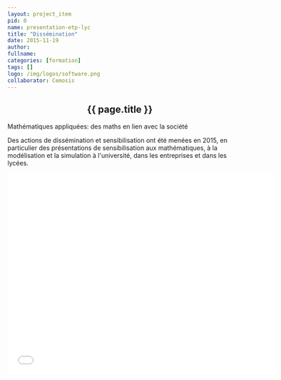 ```yaml
---
layout: project_item
pid: 0
name: presentation-etp-lyc
title: "Dissémination"
date: 2015-11-19
author:
fullname:
categories: [formation]
tags: []
logo: /img/logos/software.png
collaborator: Cemosis
---
```


<center>
<h2>{{ page.title }}</h2>
</center>

<div class="row-fluid">
<div class="col-md-12">

Mathématiques appliquées: des maths en lien avec la société

Des actions de dissémination et sensibilisation ont été menées en 2015, en particulier des présentations de sensibilisation aux mathématiques, à la modélisation et la simulation à l'université, dans les entreprises et dans les lycées.

<center>
<embed width="600" height="450" src="/pdfs/dissemination.pdf" type="application/pdf"></embed>
</center>

</div>
</div>
